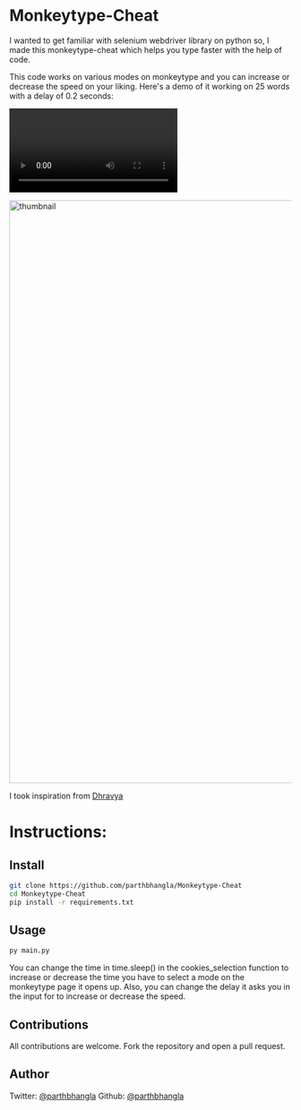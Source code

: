 # Monkeytype-Cheat

I wanted to get familiar with selenium webdriver library on python so, I made this monkeytype-cheat which helps you type faster with the help of code.

This code works on various modes on monkeytype and you can increase or decrease the speed on your liking. Here's a demo of it working on 25 words with a delay of 0.2 seconds:

<video src="https://github.com/parthbhangla/monkeytype-cheater/assets/122162072/95a58b00-eee9-4109-81e4-6e97469f5bbd"></video>

<img width="1041" alt="thumbnail" src="https://github.com/parthbhangla/monkeytype-cheater/assets/122162072/a4c41839-814b-4357-b44f-5a15d5f0fd1c">

I took inspiration from <a href="https://github.com/dhravya" target="_blank">Dhravya</a>

# Instructions:

## Install

```sh
git clone https://github.com/parthbhangla/Monkeytype-Cheat
cd Monkeytype-Cheat
pip install -r requirements.txt
```

## Usage

```sh
py main.py
```

You can change the time in time.sleep() in the cookies_selection function to increase or decrease the time you have to select a mode on the monkeytype page it opens up. Also, you can change the delay it asks you in the input for to increase or decrease the speed.

## Contributions

All contributions are welcome. Fork the repository and open a pull request.

## Author

Twitter: [@parthbhangla](https://twitter.com/parthbhangla)
Github: [@parthbhangla](https://github.com/parthbhangla)
